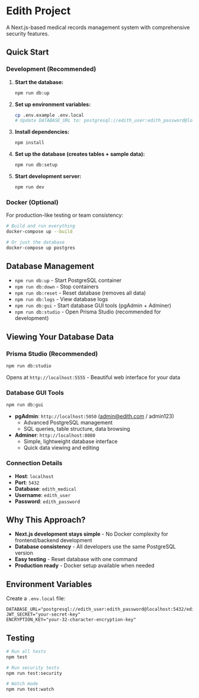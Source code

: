 # Edith Project

A Next.js-based medical records management system with comprehensive security features.

## Quick Start

### Development (Recommended)

1. **Start the database:**

   ```bash
   npm run db:up
   ```

2. **Set up environment variables:**

   ```bash
   cp .env.example .env.local
   # Update DATABASE_URL to: postgresql://edith_user:edith_password@localhost:5432/edith_medical
   ```

3. **Install dependencies:**

   ```bash
   npm install
   ```

4. **Set up the database (creates tables + sample data):**

   ```bash
   npm run db:setup
   ```

5. **Start development server:**
   ```bash
   npm run dev
   ```

### Docker (Optional)

For production-like testing or team consistency:

```bash
# Build and run everything
docker-compose up --build

# Or just the database
docker-compose up postgres
```

## Database Management

- `npm run db:up` - Start PostgreSQL container
- `npm run db:down` - Stop containers
- `npm run db:reset` - Reset database (removes all data)
- `npm run db:logs` - View database logs
- `npm run db:gui` - Start database GUI tools (pgAdmin + Adminer)
- `npm run db:studio` - Open Prisma Studio (recommended for development)

## Viewing Your Database Data

### **Prisma Studio (Recommended)**

```bash
npm run db:studio
```

Opens at `http://localhost:5555` - Beautiful web interface for your data

### **Database GUI Tools**

```bash
npm run db:gui
```

- **pgAdmin**: `http://localhost:5050` (admin@edith.com / admin123)
  - Advanced PostgreSQL management
  - SQL queries, table structure, data browsing
- **Adminer**: `http://localhost:8080`
  - Simple, lightweight database interface
  - Quick data viewing and editing

### **Connection Details**

- **Host**: `localhost`
- **Port**: `5432`
- **Database**: `edith_medical`
- **Username**: `edith_user`
- **Password**: `edith_password`

## Why This Approach?

- **Next.js development stays simple** - No Docker complexity for frontend/backend development
- **Database consistency** - All developers use the same PostgreSQL version
- **Easy testing** - Reset database with one command
- **Production ready** - Docker setup available when needed

## Environment Variables

Create a `.env.local` file:

```env
DATABASE_URL="postgresql://edith_user:edith_password@localhost:5432/edith_medical"
JWT_SECRET="your-secret-key"
ENCRYPTION_KEY="your-32-character-encryption-key"
```

## Testing

```bash
# Run all tests
npm test

# Run security tests
npm run test:security

# Watch mode
npm run test:watch
```

